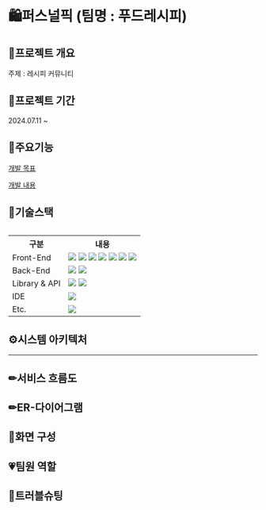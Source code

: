 # 🛍퍼스널픽 (팀명 : 푸드레시피)
<!-- ![header](https://capsule-render.vercel.app/api?type=waving&color=auto&height=200&section=header&text=%20Matching%20Service&fontSize=40)-->

## 👀프로젝트 개요 
주제 : 레시피 커뮤니티


## 📅프로젝트 기간
2024.07.11 ~

## 🎲주요기능
<ins>개발 목표</ins>


<ins>개발 내용</ins>


## 🔨기술스택
<table>
  <tr>
    <th>구분</th>
    <th>내용</th>
  </tr>
  <tr>
    <td>Front-End</td>
    <td>
      <img src="https://img.shields.io/badge/javascript-F7DF1E?style=for-the-badge&logo=javascript&logoColor=black"/>
      <img src="https://img.shields.io/badge/React-F7DF1E?style=for-the-badge&logo=React&logoColor=black"/>
      <img src="https://img.shields.io/badge/HTML-E34F26?style=for-the-badge&logo=html5&logoColor=white"/>
      <img src="https://img.shields.io/badge/SCSS-1572B6?style=for-the-badge&logo=sass&logoColor=white"/>
      <img src="https://img.shields.io/badge/VSCode-007ACC?style=for-the-badge&logo=VisualStudioCode&logoColor=white"/>   
      <img src="https://img.shields.io/badge/swiper-007396?style=for-the-badge&logo=swiper&logoColor=white"/> 
      <img src="https://img.shields.io/badge/SweetAlert2-EE4353?style=for-the-badge&logoColor=white"/> 
    </td>
    
<img alt="" src="" />
  </tr>
  <tr>
    <td>Back-End</td>
    <td>
      <img src="https://img.shields.io/badge/Flask-6DB33F?style=for-the-badge&logo=flask&logoColor=white"/>
      <img src="https://img.shields.io/badge/MySQL-4479A1?style=for-the-badge&logo=MySQL&logoColor=white"/> 
    </td>
  </tr>
  <tr>
    <td>Library & API</td>
    <td>
        <img src="https://img.shields.io/badge/TossPayment-007CE2?style=for-the-badge&logo=Toss&logoColor=white">
        <img src="https://img.shields.io/badge/Daum 주소 Api-010101?style=for-the-badge&logo=KaKao&logoColor=white"> 
    </td>
  <tr>
    <td>IDE</td>
    <td>
      <img src="https://img.shields.io/badge/VSCode-007ACC?style=for-the-badge&logo=VisualStudioCode&logoColor=white"/> 
    </td>
  </tr>
  <tr>
    <td>Etc.</td>
    <td>
      <img src="https://img.shields.io/badge/GitHub-181717?style=for-the-badge&logo=GitHub&logoColor=white"/>
    </td>
  </tr>
</table>



## ⚙시스템 아키텍처

***

## ✏서비스 흐름도

## ✏ER-다이어그램



## 🎈화면 구성


## 💗팀원 역할





## 🚨트러블슈팅
